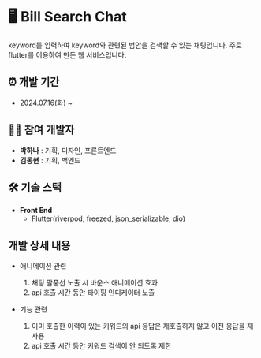 # 🖥️ Bill Search Chat
keyword를 입력하여 keyword와 관련된 법안을 검색할 수 있는 채팅입니다. 
주로 flutter를 이용하여 만든 웹 서비스입니다.  


## ⏰ 개발 기간 
- 2024.07.16(화) ~ 
  
## 👩‍💻 참여 개발자
- **박하나** : 기획, 디자인, 프론트엔드
- **김동현** : 기획, 백엔드

## 🛠️ 기술 스택
- **Front End**
    - Flutter(riverpod, freezed, json_serializable, dio)

## 개발 상세 내용 
- 애니메이션 관련
  1. 채팅 말풍선 노출 시 바운스 애니메이션 효과
  2. api 호출 시간 동안 타이핑 인디케이터 노출
    
- 기능 관련
  1. 이미 호출한 이력이 있는 키워드의 api 응답은 재호출하지 않고 이전 응답을 재사용
  2. api 호출 시간 동안 키워드 검색이 안 되도록 제한
     
